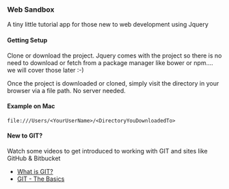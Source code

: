### Web Sandbox

A tiny little tutorial app for those new to web development using Jquery


#### Getting Setup 

Clone or download the project. Jquery comes with the project so there is no need to download 
or fetch from a package manager like bower or npm.... we will cover those later :-)


Once the project is downloaded or cloned, simply visit the directory in your browser via a file path. No server needed. 

#### Example on Mac
```
file:///Users/<YourUserName>/<DirectoryYouDownloadedTo>
```


#### New to GIT? 

Watch some videos to get introduced to working with GIT and sites like GitHub & Bitbucket

* [What is GIT?](https://www.youtube.com/watch?v=9kQcR7abXqg) 
* [GIT - The Basics](https://www.youtube.com/watch?v=8qRMFjyVebM&t)